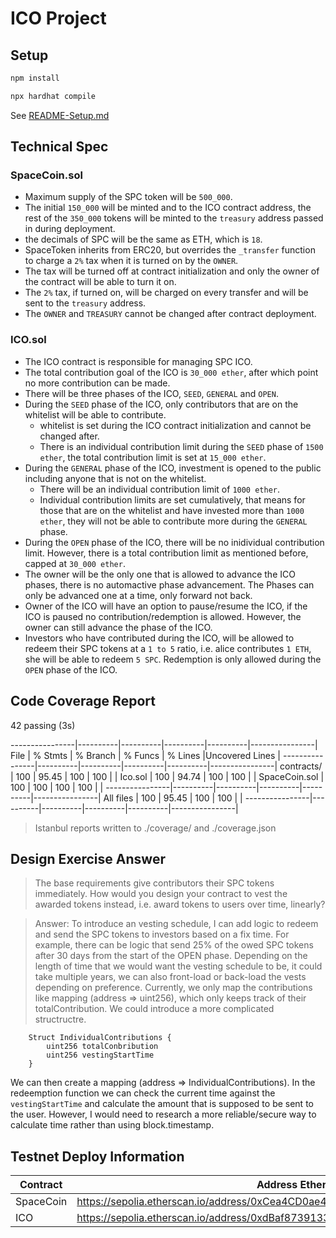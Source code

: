 # ICO Project

## Setup

```bash
npm install
```

```bash
npx hardhat compile
```

See [README-Setup.md](./README-Setup.md)

## Technical Spec

<!-- Here you should list the technical requirements of the project. These should include the points given in the project spec, but will go beyond what is given in the spec because that was written by a non-technical client who leaves it up to you to fill in the spec's details -->

### SpaceCoin.sol

- Maximum supply of the SPC token will be `500_000`.
- The initial `150_000` will be minted and to the ICO contract address, the rest of the `350_000` tokens will be minted to the `treasury` address passed in during deployment.
- the decimals of SPC will be the same as ETH, which is `18`.
- SpaceToken inherits from ERC20, but overrides the `_transfer` function to charge a `2%` tax when it is turned on by the `OWNER`.
- The tax will be turned off at contract initialization and only the owner of the contract will be able to turn it on.
- The `2%` tax, if turned on, will be charged on every transfer and will be sent to the `treasury` address.
- The `OWNER` and `TREASURY` cannot be changed after contract deployment.

### ICO.sol

- The ICO contract is responsible for managing SPC ICO.
- The total contribution goal of the ICO is `30_000 ether`, after which point no more contribution can be made.
- There will be three phases of the ICO, `SEED`, `GENERAL` and `OPEN`.
- During the `SEED` phase of the ICO, only contributors that are on the whitelist will be able to contribute.
  - whitelist is set during the ICO contract initialization and cannot be changed after.
  - There is an individual contribution limit during the `SEED` phase of `1500 ether`, the total contribution limit is set at `15_000 ether`.
- During the `GENERAL` phase of the ICO, investment is opened to the public including anyone that is not on the whitelist.
  - There will be an individual contribution limit of `1000 ether`.
  - Individual contribution limits are set cumulatively, that means for those that are on the whitelist and have invested more than `1000 ether`, they will not be able to contribute more during the `GENERAL` phase.
- During the `OPEN` phase of the ICO, there will be no inidividual contribution limit. However, there is a total contribution limit as mentioned before, capped at `30_000 ether`.
- The owner will be the only one that is allowed to advance the ICO phases, there is no automactive phase advancement. The Phases can only be advanced one at a time, only forward not back.
- Owner of the ICO will have an option to pause/resume the ICO, if the ICO is paused no contribution/redemption is allowed. However, the owner can still advance the phase of the ICO.
- Investors who have contributed during the ICO, will be allowed to redeem their SPC tokens at a `1 to 5` ratio, i.e. alice contributes `1 ETH`, she will be able to redeem `5 SPC`. Redemption is only allowed during the `OPEN` phase of the ICO.

## Code Coverage Report

42 passing (3s)

----------------|----------|----------|----------|----------|----------------|
File | % Stmts | % Branch | % Funcs | % Lines |Uncovered Lines |
----------------|----------|----------|----------|----------|----------------|
contracts/ | 100 | 95.45 | 100 | 100 | |
Ico.sol | 100 | 94.74 | 100 | 100 | |
SpaceCoin.sol | 100 | 100 | 100 | 100 | |
----------------|----------|----------|----------|----------|----------------|
All files | 100 | 95.45 | 100 | 100 | |
----------------|----------|----------|----------|----------|----------------|

> Istanbul reports written to ./coverage/ and ./coverage.json

## Design Exercise Answer

<!-- Answer the Design Exercise. -->
<!-- In your answer: (1) Consider the tradeoffs of your design, and (2) provide some pseudocode, or a diagram, to illustrate how one would get started. -->

> The base requirements give contributors their SPC tokens immediately. How would you design your contract to vest the awarded tokens instead, i.e. award tokens to users over time, linearly?

> Answer: To introduce an vesting schedule, I can add logic to redeem and send the SPC tokens to investors based on a fix time. For example, there can be logic that send 25% of the owed SPC tokens after 30 days from the start of the OPEN phase. Depending on the length of time that we would want the vesting schedule to be, it could take multiple years, we can also front-load or back-load the vests depending on preference. Currently, we only map the contributions like mapping (address => uint256), which only keeps track of their totalContribution. We could introduce a more complicated structructre.

```
    Struct IndividualContributions {
        uint256 totalConbribution
        uint256 vestingStartTime
    }
```

We can then create a mapping (address => IndividualContributions). In the redeemption function we can check the current time against the `vestingStartTime` and calculate the amount that is supposed to be sent to the user. However, I would need to research a more reliable/secure way to calculate time rather than using block.timestamp.

## Testnet Deploy Information

| Contract  | Address Etherscan Link                                                               |
| --------- | ------------------------------------------------------------------------------------ |
| SpaceCoin | https://sepolia.etherscan.io/address/0xCea4CD0ae4D35FA7b759786CC3F008033A3D0553#code |
| ICO       | https://sepolia.etherscan.io/address/0xdBaf8739133B5c7D429D14C190fDbf15D7be93e4#code |
